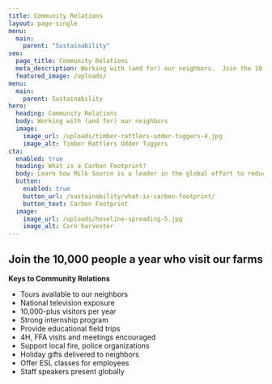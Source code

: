 ```yaml
---
title: Community Relations
layout: page-single
menu:
  main:
    parent: "Sustainability"
seo:
  page_title: Community Relations
  meta_description: Working with (and for) our neighbors.  Join the 10,000 people a year who visit our farms.
  featured_image: /uploads/
menu:
  main:
    parent: Sustainability
hero:
  heading: Community Relations
  body: Working with (and for) our neighbors
  image:
    image_url: /uploads/timber-rattlers-udder-tuggers-4.jpg
    image_alt: Timber Rattlers Udder Tuggers
cta:
  enabled: true
  heading: What is a Carbon Footprint?
  body: Learn how Milk Source is a leader in the global effort to reduce emissions.
  button:
    enabled: true
    button_url: /sustainability/what-is-carbon-footprint/
    button_text: Carbon Footprint
  image:
    image_url: /uploads/hoseline-spreading-5.jpg
    image_alt: Corn harvester
---
```


## Join the 10,000 people a year who visit our farms

**Keys to Community Relations**

* Tours available to our neighbors
* National television exposure  
* 10,000-plus visitors per year
* Strong internship program
* Provide educational field trips
* 4H, FFA visits and meetings encouraged
* Support local fire, police organizations
* Holiday gifts delivered to neighbors
* Offer ESL classes for employees
* Staff speakers present globally
